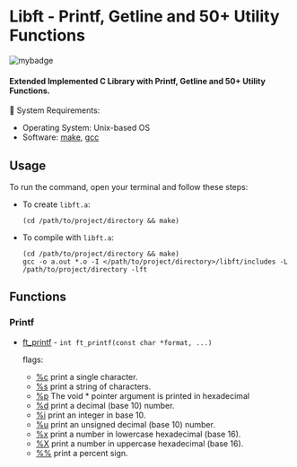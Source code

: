 #  Libft - Printf, Getline and 50+ Utility Functions

![mybadge](https://badgen.net/badge/SKILLS/%20C,%20LIBC,%20LINKED%20LISTS%20/blue?scale=1.2)

#### Extended Implemented C Library with Printf, Getline and 50+ Utility Functions.

🔧 System Requirements:
   - Operating System: Unix-based OS
   - Software: [make](https://www.gnu.org/software/make/), [gcc](https://gcc.gnu.org/)

## Usage
 
To run the command, open your terminal and follow these steps:

  - To create ```libft.a```:
  
      ```shell
      (cd /path/to/project/directory && make)
      ```

   - To compile with ```libft.a```:
  
      ```shell
      (cd /path/to/project/directory && make)
      gcc -o a.out *.o -I </path/to/project/directory>/libft/includes -L /path/to/project/directory -lft
      ```

## Functions
### Printf

   - [ft_printf](libft/ft_printf/ft_printf.c#L112) - ```int	ft_printf(const char *format, ...)```

      flags:
        -  [%c](libft/ft_printf/ft_print_str_char.c#L22) print a single character.
        -  [%s](libft/ft_printf/ft_print_str_char.c#L76) print a string of characters.
        -  [%p](libft/ft_printf/ft_print_prt_pct.c#L44) The void * pointer argument is printed in hexadecimal
        -  [%d](libft/ft_printf/ft_print_int.c#L70) print a decimal (base 10) number.
        -  [%i](libft/ft_printf/ft_print_int.c#L70) print an integer in base 10.
        -  [%u](libft/ft_printf/ft_print_uint.c#L70) print an unsigned decimal (base 10) number.
        -  [%x](libft/ft_printf/ft_print_hex.c#L67) print a number in lowercase hexadecimal (base 16).
        -  [%X](libft/ft_printf/ft_print_hex.c#L67) print a number in uppercase hexadecimal (base 16).
        -  [%%](libft/ft_printf/ft_print_prt_pct.c#L68) print a percent sign.
